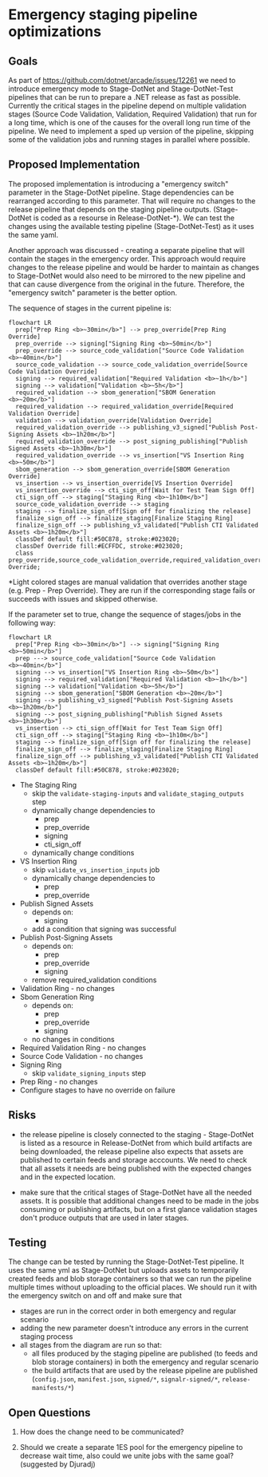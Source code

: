 # Emergency staging pipeline optimizations

## Goals

As part of https://github.com/dotnet/arcade/issues/12261 we need to introduce emergency mode to Stage-DotNet and Stage-DotNet-Test pipelines that can be run to prepare a .NET release as fast as possible. Currently the critical stages in the pipeline depend on multiple validation stages (Source Code Validation, Validation, Required Validation) that run for a long time, which is one of the causes for the overall long run time of the pipeline. We need to implement a sped up version of the pipeline, skipping some of the validation jobs and running stages in parallel where possible.

## Proposed Implementation

The proposed implementation is introducing a "emergency switch" parameter in the Stage-DotNet pipeline. Stage dependencies can be rearranged according to this parameter. That will require no changes to the release pipeline that depends on the staging pipeline outputs. (Stage-DotNet is coded as a resourse in Release-DotNet-*). We can test the changes using the available testing pipeline (Stage-DotNet-Test) as it uses the same yaml.  

Another approach was discussed - creating a separate pipeline that will contain the stages in the emergency order. This approach would require changes to the release pipeline and would be harder to maintain as changes to Stage-DotNet would also need to be mirrored to the new pipeline and that can cause divergence from the original in the future. Therefore, the "emergency switch" parameter is the better option. 

The sequence of stages in the current pipeline is:

```mermaid
flowchart LR
  prep["Prep Ring <b>~30min</b>"] --> prep_override[Prep Ring Override]
  prep_override --> signing["Signing Ring <b>~50min</b>"]
  prep_override --> source_code_validation["Source Code Validation <b>~40min</b>"]
  source_code_validation --> source_code_validation_override[Source Code Validation Override]
  signing --> required_validation["Required Validation <b>~1h</b>"]
  signing --> validation["Validation <b>~5h</b>"]
  required_validation --> sbom_generation["SBOM Generation <b>~20m</b>"]
  required_validation --> required_validation_override[Required Validation Override]
  validation --> validation_override[Validation Override]
  required_validation_override --> publishing_v3_signed["Publish Post-Signing Assets <b>~1h20m</b>"]
  required_validation_override --> post_signing_publishing["Publish Signed Assets <b>~1h30m</b>"]
  required_validation_override --> vs_insertion["VS Insertion Ring <b>~50m</b>"]
  sbom_generation --> sbom_generation_override[SBOM Generation Override]
  vs_insertion --> vs_insertion_override[VS Insertion Override]
  vs_insertion_override --> cti_sign_off[Wait for Test Team Sign Off]
  cti_sign_off --> staging["Staging Ring <b>~1h10m</b>"]
  source_code_validation_override --> staging
  staging --> finalize_sign_off[Sign off for finalizing the release]
  finalize_sign_off --> finalize_staging[Finalize Staging Ring]
  finalize_sign_off --> publishing_v3_validated["Publish CTI Validated Assets <b>~1h20m</b>"]
  classDef default fill:#50C878, stroke:#023020;
  classDef Override fill:#ECFFDC, stroke:#023020;
  class prep_override,source_code_validation_override,required_validation_override,sbom_generation_override,vs_insertion_override,validation_override Override;
```
*Light colored stages are manual validation that overrides another stage (e.g. Prep - Prep Override). They are run if the corresponding stage fails or succeeds with issues and skipped otherwise.

If the parameter set to true, change the sequence of stages/jobs in the following way:

```mermaid
flowchart LR
  prep["Prep Ring <b>~30min</b>"] --> signing["Signing Ring <b>~50min</b>"]
  prep ---> source_code_validation["Source Code Validation <b>~40min</b>"]
  signing --> vs_insertion["VS Insertion Ring <b>~50m</b>"]
  signing --> required_validation["Required Validation <b>~1h</b>"]
  signing --> validation["Validation <b>~5h</b>"]
  signing --> sbom_generation["SBOM Generation <b>~20m</b>"]
  signing --> publishing_v3_signed["Publish Post-Signing Assets <b>~1h20m</b>"]
  signing --> post_signing_publishing["Publish Signed Assets <b>~1h30m</b>"]
  vs_insertion --> cti_sign_off[Wait for Test Team Sign Off]
  cti_sign_off --> staging["Staging Ring <b>~1h10m</b>"]
  staging --> finalize_sign_off[Sign off for finalizing the release]
  finalize_sign_off --> finalize_staging[Finalize Staging Ring]
  finalize_sign_off --> publishing_v3_validated["Publish CTI Validated Assets <b>~1h20m</b>"]
  classDef default fill:#50C878, stroke:#023020;
```

- The Staging Ring
  - skip the `validate-staging-inputs` and `validate_staging_outputs` step
  - dynamically change dependencies to
    - prep
    - prep_override
    - signing
    - cti_sign_off
  - dynamically change conditions
- VS Insertion Ring
  - skip `validate_vs_insertion_inputs` job
  - dynamically change dependencies to
    - prep
    - prep_override
- Publish Signed Assets
  - depends on:
    - signing
  - add a condition that signing was successful
- Publish Post-Signing Assets
  - depends on:
    - prep
    - prep_override
    - signing
  - remove required_validation conditions
- Validation Ring - no changes
- Sbom Generation Ring
  - depends on:
    - prep
    - prep_override
    - signing 
  - no changes in conditions
- Required Validation Ring - no changes
- Source Code Validation - no changes
- Signing Ring
  - skip `validate_signing_inputs` step
- Prep Ring - no changes 
- Configure stages to have no override on failure

## Risks

- the release pipeline is closely connected to the staging - Stage-DotNet is listed as a resource in Release-DotNet from which build artifacts are being downloaded, the release pipeline also expects that assets are published to certain feeds and storage acccounts. We need to check that all assets it needs are being published with the expected changes and in the expected location. 

- make sure that the critical stages of Stage-DotNet have all the needed assets. It is possible that additional changes need to be made in the jobs consuming or publishing artifacts, but on a first glance validation stages don't produce outputs that are used in later stages. 

## Testing

The change can be tested by running the Stage-DotNet-Test pipeline. It uses the same yml as Stage-DotNet but uploads assets to temporarily created feeds and blob storage containers so that we can run the pipeline multiple times without uploading to the official places. We should run it with the emergency switch on and off and make sure that
- stages are run in the correct order in both emergency and regular scenario
- adding the new parameter doesn't introduce any errors in the current staging process
- all stages from the diagram are run so that:
  - all files produced by the staging pipeline are published (to feeds and blob storage containers) in both the emergency and regular scenario
  - the build artifacts that are used by the release pipeline are published (`config.json`, `manifest.json`, `signed/*`, `signalr-signed/*`, `release-manifests/*`)

## Open Questions 

1. How does the change need to be communicated? 

2. Should we create a separate 1ES pool for the emergency pipeline to decrease wait time, also could we unite jobs with the same goal? (suggested by Djuradj)


  
